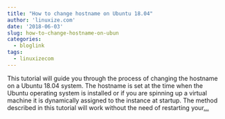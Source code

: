 ```yaml
---
title: "How to change hostname on Ubuntu 18.04"
author: 'linuxize.com'
date: '2018-06-03'
slug: how-to-change-hostname-on-ubun
categories:
  - bloglink
tags:
  - linuxizecom
---
```


This tutorial will guide you through the process of changing the hostname on a Ubuntu 18.04 system. The hostname is set at the time when the Ubuntu operating system is installed or if you are spinning up a virtual machine it is dynamically assigned to the instance at startup. The method described in this tutorial will work without the need of restarting your[... <i class="fas fa-external-link-alt"></i>](https://linuxize.com/post/how-to-change-hostname-on-ubuntu-18-04/)

